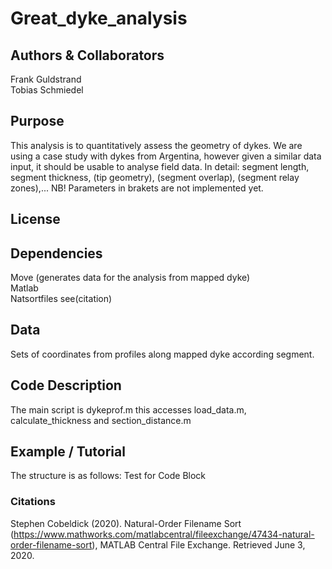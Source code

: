 # Great_dyke_analysis

## Authors & Collaborators
Frank Guldstrand <br>
Tobias Schmiedel

## Purpose
This analysis is to quantitatively assess the geometry of dykes. We are using a case study with dykes from Argentina, however given a similar data input, it should be usable to analyse field data.
In detail: segment length, segment thickness, (tip geometry), (segment overlap), (segment relay zones),...
NB! Parameters in brakets are not implemented yet.

## License

## Dependencies
Move (generates data for the analysis from mapped dyke) <br>
Matlab <br>
Natsortfiles see(citation) <br>

## Data
Sets of coordinates from profiles along mapped dyke according segment.

## Code Description
The main script is dykeprof.m this accesses load_data.m, calculate_thickness and section_distance.m

## Example / Tutorial
The structure is as follows:
    Test for Code Block

### Citations
Stephen Cobeldick (2020). Natural-Order Filename Sort (https://www.mathworks.com/matlabcentral/fileexchange/47434-natural-order-filename-sort), MATLAB Central File Exchange. Retrieved June 3, 2020.

